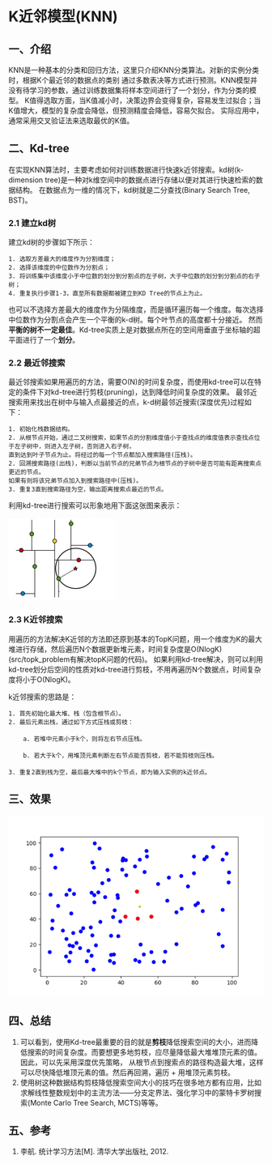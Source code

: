 # K近邻模型(KNN)
## 一、介绍
KNN是一种基本的分类和回归方法，这里只介绍KNN分类算法。对新的实例分类时，根据K个最近邻的数据点的类别
通过多数表决等方式进行预测。KNN模型并没有待学习的参数，通过训练数据集将样本空间进行了一个划分，作为分类的模型。
K值得选取方面，当K值减小时，决策边界会变得复杂，容易发生过拟合；当K值增大，模型的复杂度会降低，但预测精度会降低，容易欠拟合。
实际应用中，通常采用交叉验证法来选取最优的K值。

## 二、Kd-tree
在实现KNN算法时，主要考虑如何对训练数据进行快速k近邻搜索。kd树(k-dimension tree)是一种对k维空间中的数据点进行存储以便对其进行快速检索的数据结构。
在数据点为一维的情况下，kd树就是二分查找(Binary Search Tree, BST)。

### 2.1 建立kd树

    
建立kd树的步骤如下所示：
```
1. 选取方差最大的维度作为分割维度；
2. 选择该维度的中位数作为分割点；
3. 将训练集中该维度小于中位数的划分到分割点的左子树，大于中位数的划分到分割点的右子树；
4. 重复执行步骤1-3，直至所有数据都被建立到KD Tree的节点上为止。
```
也可以不选择方差最大的维度作为分隔维度，而是循环遍历每一个维度。每次选择中位数作为分割点会产生一个平衡的k-d树。每个叶节点的高度都十分接近。
然而**平衡的树不一定最佳**。Kd-tree实质上是对数据点所在的空间用垂直于坐标轴的超平面进行了一个**划分**。

### 2.2 最近邻搜索
最近邻搜索如果用遍历的方法，需要O(N)的时间复杂度，而使用kd-tree可以在特定的条件下对kd-tree进行剪枝(pruning)，达到降低时间复杂度的效果。
最邻近搜索用来找出在树中与输入点最接近的点，k-d树最邻近搜索(深度优先)过程如下：
```
1. 初始化栈数据结构。
2. 从根节点开始，通过二叉树搜索，如果节点的分割维度值小于查找点的维度值表示查找点位于左子树中，则进入左子树，否则进入右子树，
直到达到叶子节点为止。将经过的每一个节点都加入搜索路径(压栈)。
2. 回溯搜索路径(出栈)，判断以当前节点的兄弟节点为根节点的子树中是否可能有距离搜索点更近的节点。
如果有则将该兄弟节点加入到搜索路径中(压栈)。
3. 重复3直到搜索路径为空，输出距离搜索点最近的节点。
```

利用kd-tree进行搜索可以形象地用下面这张图来表示：

![kd_tree_search](resources/kd_tree_search.png)

### 2.3 K近邻搜索
用遍历的方法解决K近邻的方法即还原到基本的TopK问题，用一个维度为K的最大堆进行存储，然后遍历N个数据更新堆元素，时间复杂度是O(NlogK)(src/topk_problem有解决topK问题的代码)。
如果利用kd-tree解决，则可以利用kd-tree划分后空间的性质对kd-tree进行剪枝，不用再遍历N个数据点，时间复杂度将小于O(NlogK)。

k近邻搜索的思路是：
```
1. 首先初始化最大堆、栈（包含根节点）。
2. 最后元素出栈，通过如下方式压栈或剪枝：
    
    a. 若堆中元素小于k个，则将左右节点压栈。
    
    b. 若大于k个，用堆顶元素判断左右节点能否剪枝，若不能剪枝则压栈。
    
3. 重复2直到栈为空，最后最大堆中的k个节点，即为输入实例的k近邻点。
```     

## 三、效果

![knn_4](results/knn_4.png)

## 四、总结
1. 可以看到，使用Kd-tree最重要的目的就是**剪枝**降低搜索空间的大小，进而降低搜索的时间复杂度。而要想更多地剪枝，应尽量降低最大堆堆顶元素的值。因此，可以先采用深度优先策略，
从根节点到搜索点的路径构造最大堆，这样可以尽快降低堆顶元素的值。然后再回溯，遍历 + 用堆顶元素剪枝。
2. 使用树这种数据结构剪枝降低搜索空间大小的技巧在很多地方都有应用，比如求解线性整数规划中的主流方法——分支定界法、强化学习中的蒙特卡罗树搜索(Monte Carlo Tree Search, MCTS)等等。

## 五、参考
1. 李航. 统计学习方法[M]. 清华大学出版社, 2012.
